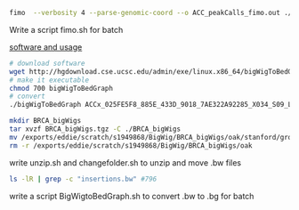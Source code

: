 ```bash
fimo  --verbosity 4 --parse-genomic-coord --o ACC_peakCalls_fimo.out ./Fimo/PRDM9.pwm.meme ./PeakFasta/ACC_peakCalls.fasta
```
Write a script fimo.sh for batch

[software and usage](http://hgdownload.cse.ucsc.edu/admin/exe/linux.x86_64/)

```bash
# download software
wget http://hgdownload.cse.ucsc.edu/admin/exe/linux.x86_64/bigWigToBedGraph
# make it executable
chmod 700 bigWigToBedGraph
# convert
./bigWigToBedGraph ACCx_025FE5F8_885E_433D_9018_7AE322A92285_X034_S09_L133_B1_T1_PMRG.insertions.bw 1.bg
```


```bash
mkdir BRCA_bigWigs
tar xvzf BRCA_bigWigs.tgz -C ./BRCA_bigWigs
mv /exports/eddie/scratch/s1949868/BigWig/BRCA_bigWigs/oak/stanford/groups/howchang/users/mcorces/temp/bigwigs/* /exports/eddie/scratch/s1949868/BigWig/BRCA_bigWigs
rm -r /exports/eddie/scratch/s1949868/BigWig/BRCA_bigWigs/oak
```
write unzip.sh and changefolder.sh to unzip and move .bw files
```bash
ls -lR | grep -c "insertions.bw" #796
```
write a script BigWigtoBedGraph.sh to convert .bw to .bg for batch


<!--stackedit_data:
eyJoaXN0b3J5IjpbMTkwODc1ODM5XX0=
-->
